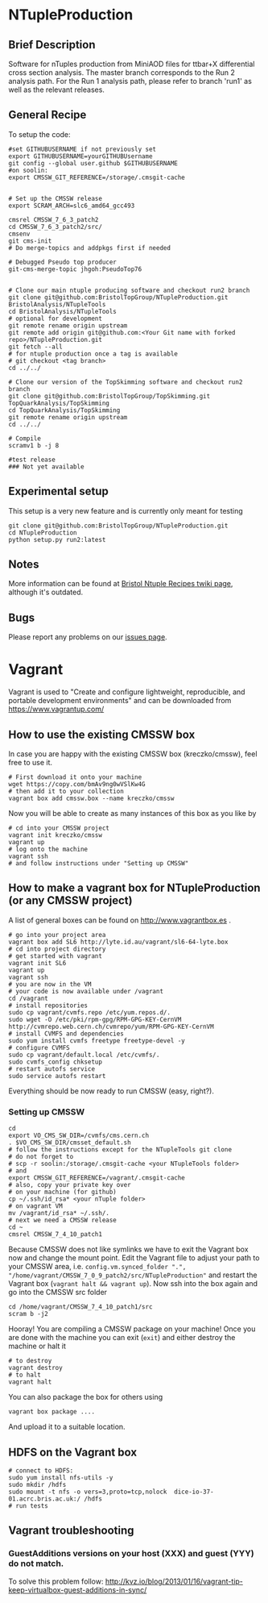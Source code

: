 NTupleProduction
================

## Brief Description
Software for nTuples production from MiniAOD files for ttbar+X differential cross section analysis.
The master branch corresponds to the Run 2 analysis path. 
For the Run 1 analysis path, please refer to branch 'run1' as well as the relevant releases.

## General Recipe

To setup the code:

```
#set GITHUBUSERNAME if not previously set
export GITHUBUSERNAME=yourGITHUBUsername
git config --global user.github $GITHUBUSERNAME
#on soolin:
export CMSSW_GIT_REFERENCE=/storage/.cmsgit-cache


# Set up the CMSSW release
export SCRAM_ARCH=slc6_amd64_gcc493

cmsrel CMSSW_7_6_3_patch2
cd CMSSW_7_6_3_patch2/src/
cmsenv
git cms-init
# Do merge-topics and addpkgs first if needed

# Debugged Pseudo top producer
git-cms-merge-topic jhgoh:PseudoTop76


# Clone our main ntuple producing software and checkout run2 branch
git clone git@github.com:BristolTopGroup/NTupleProduction.git BristolAnalysis/NTupleTools
cd BristolAnalysis/NTupleTools
# optional for development
git remote rename origin upstream
git remote add origin git@github.com:<Your Git name with forked repo>/NTupleProduction.git
git fetch --all
# for ntuple production once a tag is available
# git checkout <tag branch>
cd ../../

# Clone our version of the TopSkimming software and checkout run2 branch
git clone git@github.com:BristolTopGroup/TopSkimming.git TopQuarkAnalysis/TopSkimming
cd TopQuarkAnalysis/TopSkimming
git remote rename origin upstream
cd ../../

# Compile
scramv1 b -j 8

#test release
### Not yet available
```

## Experimental setup
This setup is a very new feature and is currently only meant for testing
```
git clone git@github.com:BristolTopGroup/NTupleProduction.git
cd NTupleProduction
python setup.py run2:latest
```

## Notes
More information can be found at [Bristol Ntuple Recipes twiki page](https://twiki.cern.ch/twiki/bin/view/CMS/BristolNTuplerRecipes), although it's outdated.

## Bugs
Please report any problems on our [issues page](https://github.com/BristolTopGroup/NTupleProduction/issues).

# Vagrant
Vagrant is used to "Create and configure lightweight, reproducible, and portable development environments" and can be downloaded from https://www.vagrantup.com/

## How to use the existing CMSSW box
In case you are happy with the existing CMSSW box (kreczko/cmssw), feel free to use it.

```shell
# First download it onto your machine
wget https://copy.com/bmAv9ng0wVSlKw4G
# then add it to your collection
vagrant box add cmssw.box --name kreczko/cmssw
```
Now you will be able to create as many instances of this box as you like by
```shell
# cd into your CMSSW project
vagrant init kreczko/cmssw
vagrant up
# log onto the machine
vagrant ssh
# and follow instructions under "Setting up CMSSW"
``` 

## How to make a vagrant box for NTupleProduction (or any CMSSW project)
A list of general boxes can be found on http://www.vagrantbox.es .
```shell
# go into your project area
vagrant box add SL6 http://lyte.id.au/vagrant/sl6-64-lyte.box
# cd into project directory
# get started with vagrant
vagrant init SL6
vagrant up
vagrant ssh
# you are now in the VM
# your code is now available under /vagrant
cd /vagrant
# install repositories
sudo cp vagrant/cvmfs.repo /etc/yum.repos.d/.
sudo wget -O /etc/pki/rpm-gpg/RPM-GPG-KEY-CernVM http://cvmrepo.web.cern.ch/cvmrepo/yum/RPM-GPG-KEY-CernVM
# install CVMFS and dependencies
sudo yum install cvmfs freetype freetype-devel -y
# configure CVMFS
sudo cp vagrant/default.local /etc/cvmfs/.
sudo cvmfs_config chksetup
# restart autofs service
sudo service autofs restart
```
Everything should be now ready to run CMSSW (easy, right?).

### Setting up CMSSW

```shell
cd
export VO_CMS_SW_DIR=/cvmfs/cms.cern.ch
. $VO_CMS_SW_DIR/cmsset_default.sh
# follow the instructions except for the NTupleTools git clone
# do not forget to 
# scp -r soolin:/storage/.cmsgit-cache <your NTupleTools folder>
# and
export CMSSW_GIT_REFERENCE=/vagrant/.cmsgit-cache
# also, copy your private key over
# on your machine (for github)
cp ~/.ssh/id_rsa* <your nTuple folder>
# on vagrant VM
mv /vagrant/id_rsa* ~/.ssh/.
# next we need a CMSSW release
cd ~
cmsrel CMSSW_7_4_10_patch1
```
Because CMSSW does not like symlinks we have to exit the Vagrant box now and change the mount point.
Edit the Vagrant file to adjust your path to your CMSSW area, i.e.
```config.vm.synced_folder ".", "/home/vagrant/CMSSW_7_0_9_patch2/src/NTupleProduction"```
and restart the Vagrant box (```vagrant halt && vagrant up```).
Now ssh into the box again and go into the CMSSW src folder
```shell 
cd /home/vagrant/CMSSW_7_4_10_patch1/src
scram b -j2
```
Hooray! You are compiling a CMSSW package on your machine!
Once you are done with the machine you can exit (```exit```) and either destroy the machine or halt it
```
# to destroy 
vagrant destroy
# to halt
vagrant halt
```

You can also package the box for others using
```shell
vagrant box package ....
```
And upload it to a suitable location.

## HDFS on the Vagrant box
```shell
# connect to HDFS:
sudo yum install nfs-utils -y
sudo mkdir /hdfs
sudo mount -t nfs -o vers=3,proto=tcp,nolock  dice-io-37-01.acrc.bris.ac.uk:/ /hdfs
# run tests
```

## Vagrant troubleshooting
### GuestAdditions versions on your host (XXX) and guest (YYY) do not match.
To solve this problem follow: http://kvz.io/blog/2013/01/16/vagrant-tip-keep-virtualbox-guest-additions-in-sync/
